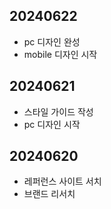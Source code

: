 ## 20240622
* pc 디자인 완성
* mobile 디자인 시작

## 20240621
* 스타일 가이드 작성
* pc 디자인 시작

## 20240620
* 레퍼런스 사이트 서치
* 브랜드 리서치
